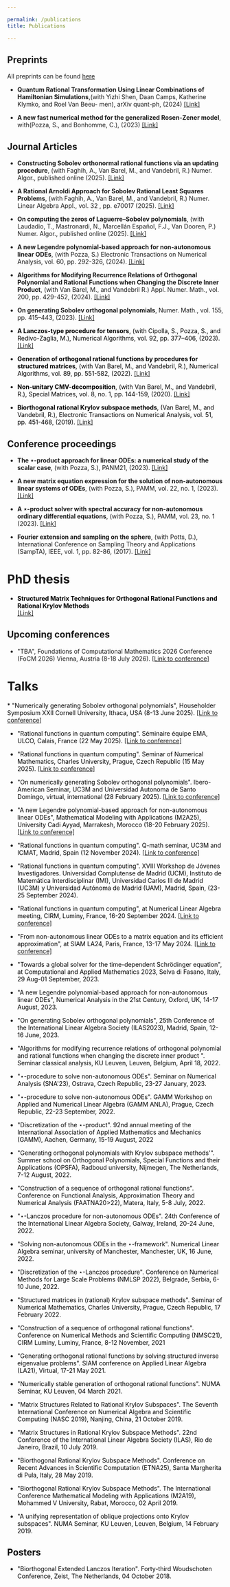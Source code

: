 ```yaml
---

permalink: /publications
title: Publications

---
```

## Preprints ##
All preprints can be found <a href="https://arxiv.org/search/?query=niel+van+buggenhout&searchtype=all" target="_blank" rel="noopener noreferrer">here</a>


* **Quantum Rational Transformation Using Linear Combinations of Hamiltonian Simulations**,(with Yizhi Shen, Daan Camps, Katherine Klymko, and Roel Van Beeu-
men), arXiv quant-ph, (2024) <a href="https://arxiv.org/abs/2408.07742" target="_blank" rel="noopener noreferrer">[Link]</a> 


* **A new fast numerical method for the generalized Rosen-Zener model**, with(Pozza, S., and Bonhomme, C.), (2023) <a href="https://arxiv.org/abs/2311.04144" target="_blank" rel="noopener noreferrer">[Link]</a> 


## Journal Articles ##
* **Constructing Sobolev orthonormal rational functions via an updating procedure**, (with Faghih, A., Van Barel, M., and Vandebril, R.) Numer. Algor., published online (2025). <a href="https://doi.org/10.1007/s11075-025-02149-y" target="_blank" rel="noopener noreferrer">[Link]</a>


* **A Rational Arnoldi Approach for Sobolev Rational Least Squares Problems**, (with Faghih, A., Van Barel, M., and Vandebril, R.) Numer. Linear Algebra Appl., vol. 32 , pp. e70017 (2025). <a href="https://doi.org/10.1002/nla.70017" target="_blank" rel="noopener noreferrer">[Link]</a>


* **On computing the zeros of Laguerre–Sobolev polynomials**, (with Laudadio, T., Mastronardi, N., Marcellán Español, F.J., Van Dooren, P.) Numer. Algor., published online (2025). <a href="https://doi.org/10.1007/s11075-025-02021-z" target="_blank" rel="noopener noreferrer">[Link]</a>

* **A new Legendre polynomial-based approach for non-autonomous linear ODEs**, (with Pozza, S.) Electronic Transactions on Numerical Analysis, vol. 60, pp. 292-326, (2024). <a href="https://doi.org/10.1553/etna_vol60s292" target="_blank" rel="noopener noreferrer">[Link]</a>

* **Algorithms for Modifying Recurrence Relations of Orthogonal Polynomial and Rational Functions when Changing the Discrete Inner Product**, (with Van Barel, M., and Vandebril R.) Appl. Numer. Math., vol. 200, pp. 429-452, (2024). <a href="https://doi.org/10.1016/j.apnum.2023.07.009" target="_blank" rel="noopener noreferrer">[Link]</a>

* **On generating Sobolev orthogonal polynomials**, Numer. Math., vol. 155, pp. 415–443, (2023). <a href="https://doi.org/10.1007/s00211-023-01379-3" target="_blank" rel="noopener noreferrer">[Link]</a>


* <span style="color:black">**A Lanczos-type procedure for tensors**, (with Cipolla, S., Pozza, S., and Redivo-Zaglia, M.), Numerical Algorithms, vol. 92, pp. 377–406, (2023).</span>
<a href="https://doi.org/10.1007/s11075-022-01351-6" target="_blank" rel="noopener noreferrer">[Link]</a>

* <span style="color:black">**Generation of orthogonal rational functions by procedures for structured matrices**, (with Van Barel, M., and Vandebril, R.), Numerical Algorithms, vol. 89, pp. 551-582, (2022). </span> <a href="https://doi.org/10.1007/s11075-021-01125-6" target="_blank" rel="noopener noreferrer">[Link]</a>


*  <span style="color:black">**Non-unitary CMV-decomposition**, (with Van Barel, M., and Vandebril, R.), Special Matrices, vol. 8, no. 1, pp. 144-159, (2020). </span> <a href="https://doi.org/10.1515/spma-2020-0107" target="_blank" rel="noopener noreferrer">[Link]</a>

    
*  <span style="color:black">**Biorthogonal rational Krylov subspace methods**, (Van Barel, M., and Vandebril, R.), Electronic Transactions on Numerical Analysis, vol. 51, pp. 451-468, (2019). </span> <a href="https://doi.org/10.1553/etna_vol51s451" target="_blank" rel="noopener noreferrer">[Link]</a>

## Conference proceedings ##
* **The $\star$-product approach for linear ODEs: a numerical study of the scalar case**, (with Pozza, S.), PANM21, (2023). <a href="https://doi.org/10.21136/panm.2022.17" target="_blank" rel="noopener noreferrer">[Link]</a>

* **A new matrix equation expression for the solution of non-autonomous linear systems of ODEs**, (with Pozza, S.), PAMM, vol. 22, no. 1, (2023). <a href="https://doi.org/10.1002/pamm.202200117" target="_blank" rel="noopener noreferrer">[Link]</a>

* **A $\star$-product solver with spectral accuracy for non-autonomous ordinary differential equations**, (with Pozza, S.), PAMM, vol. 23, no. 1 (2023). <a href="https://doi.org/10.1002/pamm.202200050" target="_blank" rel="noopener noreferrer">[Link]</a>

* **Fourier extension and sampling on the sphere**, (with Potts, D.), International Conference on Sampling Theory and Applications (SampTA), IEEE, vol. 1, pp. 82-86, (2017). <a href="https://doi.org/10.1109/SAMPTA.2017.8024365" target="_blank" rel="noopener noreferrer">[Link]</a>
    
# PhD thesis #
* <span style="color:black">**Structured Matrix Techniques for Orthogonal Rational Functions and Rational Krylov Methods**</span>  
    <a href ="/assets/pdf/thesis.pdf" attributes-list download >[Link]</a>  
## Upcoming conferences ##


* "TBA", Foundations of Computational Mathematics 2026 Conference (FoCM 2026) Vienna, Austria (8-18 July 2026). <a href="https://focm2026.univie.ac.at/" target="_blank" rel="noopener noreferrer">[Link to conference]</a>




    
# Talks #
<span style="color:black">
* "Numerically generating Sobolev orthogonal polynomials", Householder Symposium XXII Cornell University, Ithaca, USA (8-13 June 2025). <a href="https://householder-symposium.github.io/abstracts/paper108.html" target="_blank" rel="noopener noreferrer">[Link to conference]</a>


* "Rational functions in quantum computing". Séminaire équipe EMA, ULCO, Calais, France (22 May 2025). <a href="https://lmpa.univ-littoral.fr/index.php?page_id=11" target="_blank" rel="noopener noreferrer">[Link to conference]</a>

* "Rational functions in quantum computing". Seminar of Numerical Mathematics, Charles University, Prague, Czech Republic (15 May 2025). <a href="https://seminar-nm.karlin.mff.cuni.cz/" target="_blank" rel="noopener noreferrer">[Link to conference]</a>

* "On numerically generating Sobolev orthogonal polynomials". Ibero-American Seminar, UC3M and Universidad Autonoma de Santo Domingo, virtual, international (28 February 2025). <a href="https://sites.google.com/view/seminario-gamma/" target="_blank" rel="noopener noreferrer">[Link to conference]</a> 

* "A new Legendre polynomial-based approach for non-autonomous linear ODEs", Mathematical Modeling with Applications (M2A25), University Cadi Ayyad, Marrakesh, Morocco (18-20 February 2025). <a href="https://www.m2a25-conference.ma/" target="_blank" rel="noopener noreferrer">[Link to conference]</a> 

* "Rational functions in quantum computing". Q-math seminar, UC3M and ICMAT, Madrid, Spain (12 November 2024). <a href="http://www.q-math.es/" target="_blank" rel="noopener noreferrer">[Link to conference]</a> 

* "Rational functions in quantum computing". XVIII Workshop de Jóvenes Investigadores. Universidad Complutense de Madrid (UCM), Instituto de Matemática Interdisciplinar (IMI), Universidad Carlos III de Madrid (UC3M) y Universidad Autónoma de Madrid (UAM), Madrid,
Spain, (23-25 September 2024).


* "Rational functions in quantum computing", at Numerical Linear Algebra meeting, CIRM, Luminy, France, 16-20 September 2024. <a href="https://conferences.cirm-math.fr/3064.html" target="_blank" rel="noopener noreferrer">[Link to conference]</a>

* "From non-autonomous linear ODEs to a matrix equation and its efficient approximation", at SIAM LA24, Paris, France, 13-17 May 2024. <a href="https://www.siam.org/conferences/cm/conference/la24" target="_blank" rel="noopener noreferrer">[Link to conference]</a>

* "Towards a global solver for the time-dependent Schrödinger equation", at Computational and Applied Mathematics 2023, Selva di Fasano, Italy, 29 Aug-01 September, 2023.

* "A new Legendre polynomial-based approach for non-autonomous linear ODEs", Numerical Analysis in the 21st Century, Oxford, UK, 14-17 August, 2023.

* "On generating Sobolev orthogonal polynomials", 25th Conference of the International Linear Algebra Society (ILAS2023), Madrid, Spain, 12-16 June, 2023.

* "Algorithms for modifying recurrence relations of orthogonal polynomial and rational functions when changing the discrete inner product ". Seminar classical analysis, KU Leuven, Leuven, Belgium, April 18, 2022.

* "$\star$-procedure to solve non-autonomous ODEs". Seminar on Numerical Analysis (SNA'23), Ostrava, Czech Republic, 23-27 January, 2023.

* "$\star$-procedure to solve non-autonomous ODEs". GAMM Workshop on Applied and Numerical Linear Algebra (GAMM ANLA), Prague, Czech Republic, 22-23 September, 2022.

* "Discretization of the $\star$-product". 92nd annual meeting of the International Association of Applied Mathematics and Mechanics (GAMM), Aachen, Germany, 15-19 August, 2022

* "Generating orthogonal polynomials with Krylov subspace methods'". Summer school on Orthogonal Polynomials, Special Functions and their Applications (OPSFA), Radboud university, Nijmegen, The Netherlands, 7-12 August, 2022.

* "Construction of a sequence of orthogonal rational functions". Conference on Functional Analysis, Approximation Theory and Numerical Analysis (FAATNA20>22), Matera, Italy, 5-8 July, 2022.

* "$\star$-Lanczos procedure for non-autonomous ODEs". 24th Conference of the International Linear Algebra Society, Galway, Ireland, 20-24 June, 2022.

* "Solving non-autonomous ODEs  in the $\star$-framework". Numerical Linear Algebra seminar, university of Manchester, Manchester, UK, 16 June, 2022.

* "Discretization of the $\star$-Lanczos procedure". Conference on Numerical Methods for Large Scale Problems (NMLSP 2022), Belgrade, Serbia, 6-10 June, 2022.

* "Structured matrices in (rational) Krylov subspace methods". Seminar of Numerical Mathematics, Charles University, Prague, Czech Republic, 17 February 2022.

* "Construction of a sequence of orthogonal rational functions". Conference on Numerical Methods and Scientific Computing (NMSC21), CIRM Luminy, Luminy, France, 8-12 November, 2021

* "Generating orthogonal rational functions by solving structured inverse eigenvalue problems". SIAM conference on Applied Linear Algebra (LA21), Virtual, 17-21 May 2021.

* "Numerically stable generation of orthogonal rational functions". NUMA Seminar, KU Leuven, 04 March 2021.

* "Matrix Structures Related to Rational Krylov Subspaces". The Seventh International Conference on Numerical Algebra and Scientific Computing (NASC 2019), Nanjing, China, 21 October 2019. 

* "Matrix Structures in Rational Krylov Subspace Methods". 22nd Conference of the International Linear Algebra Society (ILAS), Rio de Janeiro, Brazil, 10 July 2019.

* "Biorthogonal Rational Krylov Subspace Methods". Conference on Recent Advances in Scientific Computation (ETNA25), Santa Margherita di Pula, Italy, 28 May 2019.

* "Biorthogonal Rational Krylov Subspace Methods". The International Conference Mathematical Modeling with Applications (M2A19), Mohammed V University, Rabat, Morocco, 02 April 2019.
    
* "A unifying representation of oblique projections onto Krylov subspaces". NUMA Seminar, KU Leuven, Leuven, Belgium, 14 February 2019.

## Posters ##
* "Biorthogonal Extended Lanczos Iteration". Forty-third Woudschoten Conference, Zeist, The Netherlands, 04 October 2018.
</span>
